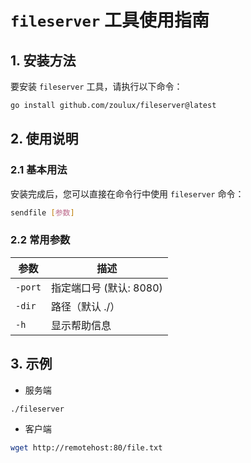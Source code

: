 # `fileserver` 工具使用指南

## 1. 安装方法

要安装 `fileserver` 工具，请执行以下命令：

```bash
go install github.com/zoulux/fileserver@latest
```

## 2. 使用说明

### 2.1 基本用法

安装完成后，您可以直接在命令行中使用 `fileserver` 命令：

```bash
sendfile [参数]
```

### 2.2 常用参数

| 参数 | 描述               |
|-----|------------------|
| `-port` | 指定端口号 (默认: 8080) |
| `-dir` | 路径（默认 ./）        |
| `-h` | 显示帮助信息           |

## 3. 示例

- 服务端
```bash
./fileserver 
```

- 客户端
```bash
wget http://remotehost:80/file.txt
```